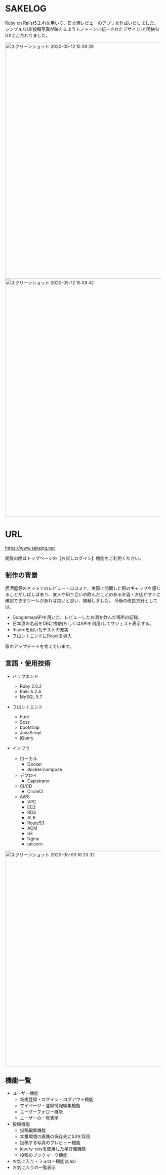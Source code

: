 # SAKELOG
Ruby on Rails(5.2.4)を用いて、日本酒レビューのアプリを作成いたしました。
シンプルなUI(投稿写真が映えるようモノトーンに統一されたデザイン)と明快なUXにこだわりました。

<img width="764" alt="スクリーンショット 2020-05-12 15 09 28" src="https://user-images.githubusercontent.com/47711244/81644462-bc97eb00-9462-11ea-908c-45143878bd9a.png">

<img width="770" alt="スクリーンショット 2020-05-12 15 09 42" src="https://user-images.githubusercontent.com/47711244/81644503-d3d6d880-9462-11ea-802f-2ae89bbb7343.png">

# URL
https://www.sakelog.net

閲覧の際はトップページの【お試しログイン】機能をご利用ください。

## 制作の背景
居酒屋等のネットでのレビュー・口コミと、実際に訪問した際のギャップを感じることがしばしばあり、友人や知り合いの飲んだことのあるお酒・お店がすぐに確認できるツールがあれば良いと思い、開発しました。
今後の改良方針としては、

- GooglemapAPIを用いた、レビューしたお酒を飲んだ場所の記録。
- 日本酒の名前をDBに格納(もしくはAPIを利用)してサジェスト表示する。
- Rspecを用いたテストの充実
- フロントエンドにReactを導入

等のアップデートを考えています。

## 言語・使用技術

- バックエンド
  - Ruby 2.6.2
  - Rails 5.2.4
  - MySQL 5.7

- フロントエンド
  - html
  - Scss
  - bootstrap
  - JavaScript
  - jQuery

- インフラ
  - ローカル
    - Docker
    - docker-compose
  - デプロイ
    - Capistrano
  - CI/CD
    - CircleCI
  - AWS
    - VPC
    - EC2
    - RDS
    - ALB
    - Route53
    - ACM
    - S3
    - Nginx
    - unicorn

<img width="697" alt="スクリーンショット 2020-05-09 16 20 32" src="https://user-images.githubusercontent.com/47711244/81467071-199c6280-9211-11ea-90c9-4e4b20b5a5e0.png">

## 機能一覧

- ユーザー機能
  - 新規登録・ログイン・ログアウト機能
  - マイページ・登録情報編集機能
  - ユーザーフォロー機能
  - ユーザーの一覧表示
- 投稿機能
  - 投稿編集機能
  - 本番環境の画像の保存先にS3を採用
  - 投稿する写真のプレビュー機能
  - jquery-ratyを使用した星評価機能
  - 投稿のブックマーク機能
- お気に入り・フォロー機能(ajax)
- お気に入りの一覧表示
